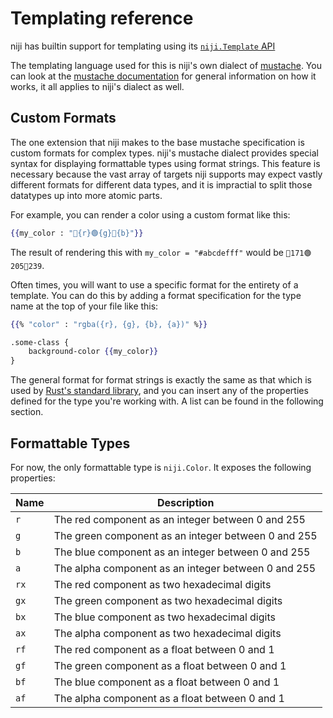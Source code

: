 # Templating reference

niji has builtin support for templating using its [`niji.Template` API](./lua-api-reference.md#class-nijitemplate)

The templating language used for this is niji's own dialect of [mustache](https://mustache.github.io/).
You can look at the [mustache documentation](https://mustache.github.io/mustache.5.html) for general information
on how it works, it all applies to niji's dialect as well.

## Custom Formats

The one extension that niji makes to the base mustache specification is custom formats for complex types.
niji's mustache dialect provides special syntax for displaying formattable types using format strings.
This feature is necessary because the vast array of targets niji supports may expect vastly different
formats for different data types, and it is impractial to split those datatypes up into more atomic parts.

For example, you can render a color using a custom format like this:

```mustache
{{my_color : "🔴{r}🟢{g}🔵{b}"}}
```

The result of rendering this with `my_color = "#abcdefff"` would be `🔴171🟢205🔵239`.

Often times, you will want to use a specific format for the entirety of a template.
You can do this by adding a format specification for the type name at the top of your
file like this:

```mustache
{{% "color" : "rgba({r}, {g}, {b}, {a})" %}}

.some-class {
    background-color {{my_color}}
}
```

The general format for format strings is exactly the same as that which is used by [Rust's standard library](https://doc.rust-lang.org/std/fmt/),
and you can insert any of the properties defined for the type you're working with. A list can be found
in the following section.

## Formattable Types

For now, the only formattable type is `niji.Color`. It exposes the following properties:

| Name | Description                                         |
| ---- | --------------------------------------------------- |
| `r`  | The red component as an integer between 0 and 255   |
| `g`  | The green component as an integer between 0 and 255 |
| `b`  | The blue component as an integer between 0 and 255  |
| `a`  | The alpha component as an integer between 0 and 255 |
| `rx` | The red component as two hexadecimal digits         |
| `gx` | The green component as two hexadecimal digits       |
| `bx` | The blue component as two hexadecimal digits        |
| `ax` | The alpha component as two hexadecimal digits       |
| `rf` | The red component as a float between 0 and 1        |
| `gf` | The green component as a float between 0 and 1      |
| `bf` | The blue component as a float between 0 and 1       |
| `af` | The alpha component as a float between 0 and 1      |

